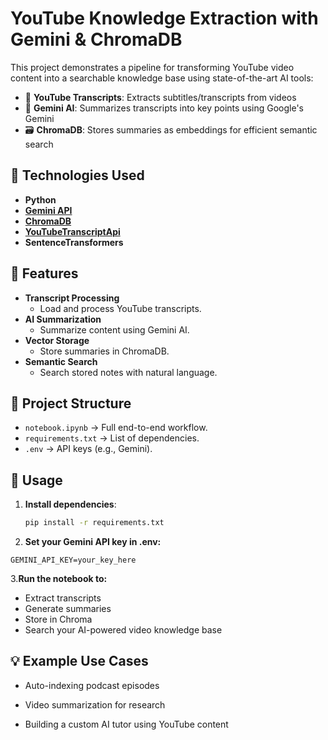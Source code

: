 # YouTube Knowledge Extraction with Gemini & ChromaDB

This project demonstrates a pipeline for transforming YouTube video content into a searchable knowledge base using state-of-the-art AI tools:

- 🎥 **YouTube Transcripts**: Extracts subtitles/transcripts from videos
- 🧠 **Gemini AI**: Summarizes transcripts into key points using Google's Gemini
- 🗃️ **ChromaDB**: Stores summaries as embeddings for efficient semantic search

## 🔧 Technologies Used  
- **Python**  
- **[Gemini API](https://ai.google.dev)**  
- **[ChromaDB](https://www.trychroma.com/)**  
- **[YouTubeTranscriptApi](https://pypi.org/project/youtube-transcript-api/)**  
- **SentenceTransformers**  

## 🚀 Features  
- **Transcript Processing**  
  - Load and process YouTube transcripts.  
- **AI Summarization**  
  - Summarize content using Gemini AI.  
- **Vector Storage**  
  - Store summaries in ChromaDB.  
- **Semantic Search**  
  - Search stored notes with natural language.  

## 📁 Project Structure  
- `notebook.ipynb` → Full end-to-end workflow.  
- `requirements.txt` → List of dependencies.  
- `.env` → API keys (e.g., Gemini).  

## 🧪 Usage  
1. **Install dependencies**:  
   ```bash  
   pip install -r requirements.txt  
   ````
2. **Set your Gemini API key in .env:**

````env
GEMINI_API_KEY=your_key_here
````
3.**Run the notebook to:**

- Extract transcripts
- Generate summaries
- Store in Chroma
- Search your AI-powered video knowledge base

## 💡 Example Use Cases
- Auto-indexing podcast episodes

- Video summarization for research

- Building a custom AI tutor using YouTube content

